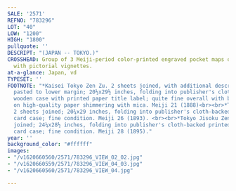 ```yaml
---
SALE: '2571'
REFNO: "783296"
LOT: "40"
LOW: "1200"
HIGH: "1800"
pullquote: ''
DESCRIPT: "(JAPAN -- TOKYO.)"
CROSSHEAD: Group of 3 Meiji-period color-printed engraved pocket maps of Tokyo illustrated
  with pictorial vignettes.
at-a-glance: Japan, vd
TYPESET: ''
FOOTNOTE: "*Kaisei Tokyo Zen Zu. 2 sheets joined, with additional descriptive panel
  pasted to lower margin; 20½x29½ inches, folding into publisher's cloth-backed paper-covered
  wooden case with printed paper title label; quite fine overall with bold colors
  on high-quality paper shimmering with mica. Meiji 21 (1888)<br><br>*Tokyo Zen Zu.
  2 sheets joined; 20¾x29 inches, folding into publisher's cloth-backed printed paper-covered
  card case; fine condition. Meiji 26 (1893). <br><br>*Tokyo Jisoku Zen Zu. 4 sheets
  joined; 24¼x28½ inches, folding into publisher's cloth-backed printed paper-covered
  card case; fine condition. Meiji 28 (1895)."
year: ''
background_color: "#ffffff"
images:
- "/v1620660560/2571/783296_VIEW_02_02.jpg"
- "/v1620660559/2571/783296_VIEW_04_03.jpg"
- "/v1620660560/2571/783296_VIEW_04.jpg"

---
```

